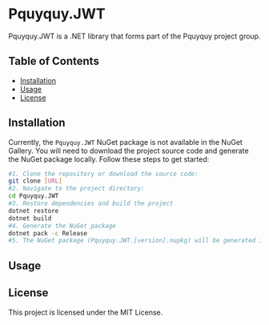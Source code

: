# Pquyquy.JWT

Pquyquy.JWT is a .NET library that forms part of the Pquyquy project group.

## Table of Contents

- [Installation](#installation)
- [Usage](#usage)
- [License](#license)

## Installation

Currently, the `Pquyquy.JWT` NuGet package is not available in the NuGet Gallery. You will need to download the project source code and generate the NuGet package locally. Follow these steps to get started:

   ```bash
   #1. Clone the repository or download the source code:
   git clone [URL]
   #2. Navigate to the project directory:
   cd Pquyquy.JWT
   #3. Restore dependencies and build the project
   dotnet restore
   dotnet build
   #4. Generate the NuGet package
   dotnet pack -c Release
   #5. The NuGet package (Pquyquy.JWT.[version].nupkg) will be generated in the bin/Release directory of the project. You can then reference this local package in your other projects as needed.
   ```

## Usage

## License

This project is licensed under the MIT License. 